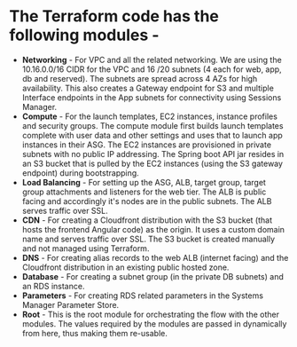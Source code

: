 # The Terraform code has the following modules - 
* **Networking** - For VPC and all the related networking. We are using the 10.16.0.0/16 CIDR for the VPC and 16 /20 subnets (4 each for web, app, db and reserved). The subnets are spread across 4 AZs for high availability. This also creates a Gateway endpoint for S3 and multiple Interface endpoints in the App subnets for connectivity using Sessions Manager.
* **Compute** - For the launch templates, EC2 instances, instance profiles and security groups. The compute module first builds launch templates complete with user data and other settings and uses that to launch app instances in their ASG. The EC2 instances are provisioned in private subnets with no public IP addressing. The Spring boot API jar resides in an S3 bucket that is pulled by the EC2 instances (using the S3 gateway endpoint) during bootstrapping.
* **Load Balancing** -  For setting up the ASG, ALB, target group, target group attachments and listeners for the web tier. The ALB is public facing and accordingly it's nodes are in the public subnets. The ALB serves traffic over SSL. 
* **CDN** -  For creating a Cloudfront distribution with the S3 bucket (that hosts the frontend Angular code) as the origin. It uses a custom domain name and serves traffic over SSL. The S3 bucket is created manually and not managed using Terraform.
* **DNS** - For creating alias records to the web ALB (internet facing) and the Cloudfront distribution in an existing public hosted zone. 
* **Database** - For creating a subnet group (in the private DB subnets) and an RDS instance.
* **Parameters** - For creating RDS related parameters in the Systems Manager Parameter Store. 
* **Root** - This is the root module for orchestrating the flow with the other modules. The values required by the modules are passed in dynamically from here, thus making them re-usable. 
